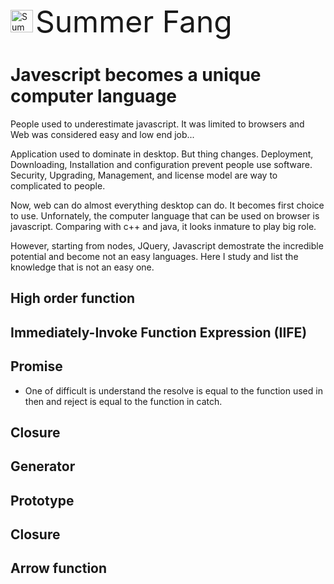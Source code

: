 <img src="https://raw.githubusercontent.com/summerfang/study/master/summerfang.jpg"
     alt="Summer Fang"
     width="36" height="36"/> <font size="7">Summer Fang</font>

# Javescript becomes a unique computer language

People used to underestimate javascript. It was limited to browsers and Web was considered easy and low end job...

Application used to dominate in desktop. But thing changes. Deployment, Downloading, Installation and configuration prevent people use software. Security, Upgrading, Management, and license model are way to complicated to people.

Now, web can do almost everything desktop can do. It becomes first choice to use. Unfornately, the computer language that can be used on browser is javascript. Comparing with c++ and java, it looks inmature to play big role. 

However, starting from nodes, JQuery, Javascript demostrate the incredible potential and become not an easy languages. Here I study and list the knowledge that is not an easy one.

## High order function
## Immediately-Invoke Function Expression (IIFE)
## Promise
* One of difficult is understand the resolve is equal to the function used in then and reject is equal to the function in catch.
## Closure
## Generator
## Prototype
## Closure
## Arrow function
